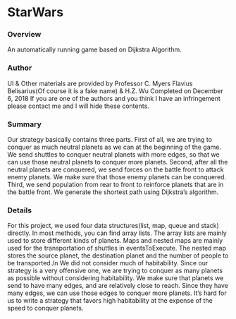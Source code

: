 # StarWars
### Overview  
An automatically running game based on Dijkstra Algorithm. 

### Author  
UI & Other materials are provided by Professor C. Myers
Flavius Belisarius(Of course it is a fake name) & H.Z. Wu
Completed on December 6, 2018
If you are one of the authors and you think I have an infringement please contact me and I will hide these contents.

### Summary  
Our strategy basically contains three parts. First of all, we are trying to conquer as much neutral planets as we can at the beginning of the game. We send shuttles to conquer neutral planets with more edges, so that we can use those neutral planets to conquer more planets. Second, after all the neutral planets are conquered, we send forces on the battle front to attack enemy planets. We make sure that those enemy planets can be conquered. Third, we send population from rear to front to reinforce planets that are in the battle front. We generate the shortest path using Dijkstra’s algorithm.

### Details  
For this project, we used four data structures(list, map, queue and stack) directly. In most methods, you can find array lists. The array lists are mainly used to store different kinds of planets. Maps and nested maps are mainly used for the transportation of shuttles in eventsToExecute. The nested map stores the source planet, the destination planet and the number of people to be transported./n
We did not consider much of habitability. Since our strategy is a very offensive one, we are trying to conquer as many planets as possible without considering habitability. We make sure that planets we send to have many edges, and are relatively close to reach. Since they have many edges, we can use those edges to conquer more planets. It’s hard for us to write a strategy that favors high habitability at the expense of the speed to conquer planets.
